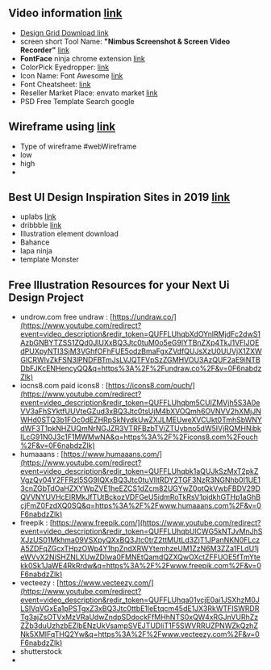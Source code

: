 ## Video information [link](https://www.youtube.com/watch?v=2lPKL7JglEY&list=PLfTy62yEipggY1mlttseAOlLAw5-1m1UR&index=5)
- [Design Grid Download link]([https://drive.google.com/file/d/1osH03Hwikz6jNMTpRpaNjXzq7OiItVpY/view?usp=drive_link](https://drive.google.com/file/d/1osH03Hwikz6jNMTpRpaNjXzq7OiItVpY/view?usp=drive_link))
- screen short Tool Name: **"Nimbus Screenshot & Screen Video Recorder"** [link](https://chromewebstore.google.com/detail/nimbus-screenshot-screen/bpconcjcammlapcogcnnelfmaeghhagj)
- **FontFace** ninja chrome extension [link](https://chromewebstore.google.com/detail/fonts-ninja/eljapbgkmlngdpckoiiibecpemleclhh)
- ColorPick Eyedropper: [link](https://chromewebstore.google.com/detail/colorpick-eyedropper/ohcpnigalekghcmgcdcenkpelffpdolg)
- Icon Name: Font Awesome [link](https://use.fontawesome.com/releases/v6.5.2/fontawesome-free-6.5.2-desktop.zip)
- Font Cheatsheet: [link](https://fontawesome.com/v4/cheatsheet/)
- Reseller Market Place: envato market [link](https://elements.envato.com/)
- PSD Free Template Search google 

## Wireframe using [link](https://www.youtube.com/watch?v=wFB0QLC1WvU&list=PLfTy62yEipggY1mlttseAOlLAw5-1m1UR&index=8) 
- Type of wireframe #webWireframe
- low
- high
-

## Best UI Design Inspiration Sites in 2019  [link](https://www.youtube.com/watch?v=GDthpfXzpXc&list=PLfTy62yEipggY1mlttseAOlLAw5-1m1UR&index=10)
- uplabs [link](https://www.uplabs.com/)
- dribbble  [link](https://dribbble.com/)
- Illustration element download
- Bahance
- lapa ninja
- template Monster

## Free Illustration Resources for your Next Ui Design Project

- undrow.com free undraw : [https://undraw.co/](https://www.youtube.com/redirect?event=video_description&redir_token=QUFFLUhqbXdOYnlRMjdFc2dwS1AzbGNBYTZSS1ZQd0JlUXxBQ3Jtc0tuM0o5eG9lYTBnZXp4TkJ1VFlJOEdPUXpyNTI3SjM3VGhfOFhFUE5odzBmaFgxZVdfQUJsXzU0UUVjX1ZXWGlCRWlvZkFSN3lPNDFBTmJsLVJQTFVpSzZGMHVOU3AzQUF2aE9iNTBDbFJKcENHencyQQ&q=https%3A%2F%2Fundraw.co%2F&v=0F6nabdzZlk)
- iocns8.com paid icons8 : [https://icons8.com/ouch/](https://www.youtube.com/redirect?event=video_description&redir_token=QUFFLUhqbm5CUlZMVjh5S3A0eVV3aFhSYktfUUVteGZud3xBQ3Jtc0tsUjM4bXVOQmh6OVNVV2hXMjJNWHd0STQ3b1FOc0dEZHRpSkNydkUwZXJLMEUweXVCUkt0TmhSbWNYdWF3T1pkNHZUQmNrNGJZR3VTRFBzbTViZTUybno5dW5IVjRQMHNibklLcG91N0J3c1F1MWMwNA&q=https%3A%2F%2Ficons8.com%2Fouch%2F&v=0F6nabdzZlk)
- humaaans : [https://www.humaaans.com/](https://www.youtube.com/redirect?event=video_description&redir_token=QUFFLUhqbk1aQUJkSzMxT2pkZVgzQy04Y2FFRzl5SG9IQXxBQ3Jtc0tuVlltRDY2TGF3NzR3NGNhb0I1UE13cnZGbTdOaHZXYWpZVE1heEZCS1dZcm82UGYwZ0ptQkVwbFBDV29DQVVNYUVHcElRMkJfTUtBckozVDFGeU5idmRoTkRsV1pjdkhGTHp1aGhBcjFmZ0FzdXQ0SQ&q=https%3A%2F%2Fwww.humaaans.com%2F&v=0F6nabdzZlk)
- freepik : [https://www.freepik.com/](https://www.youtube.com/redirect?event=video_description&redir_token=QUFFLUhqbUlCWG5kNTJvMnJhSXJzUS01Mkhma09VSXpyQXxBQ3Jtc0trZ2ttMUtLd3ZjT1JPanNKN0FLczA5ZDFqZGcxTHpzOWp4Y1hpZndXRWYtemhzeUM1ZzN6M3ZZa1FLdU1jeWVvX2NiSHZNLXUwZDIwa0FMNEtQamdQZXQwOXctZFFUOE5fTmYtekk0Sk1JaWE4RkRrdw&q=https%3A%2F%2Fwww.freepik.com%2F&v=0F6nabdzZlk) 
- vecteezy : [https://www.vecteezy.com/](https://www.youtube.com/redirect?event=video_description&redir_token=QUFFLUhqa01vcjE0ai1JSXhzM0JLSlVqVGxEa1pPSTgxZ3xBQ3Jtc0ttbE1leEtqcm45dE1JX3RkWTFISWRDRTg3ajZsOTVxMzVRaUdwZndpSDdockFfMHhNTS0xQW4xRGJnVURhZzZZb3duUzhzbEZlbENzUkVsampSVEJTUDliT1F5SWVRRUZPNWZkQzhZNk5XMlFqTHQ2Yw&q=https%3A%2F%2Fwww.vecteezy.com%2F&v=0F6nabdzZlk)
- shutterstock
- 



